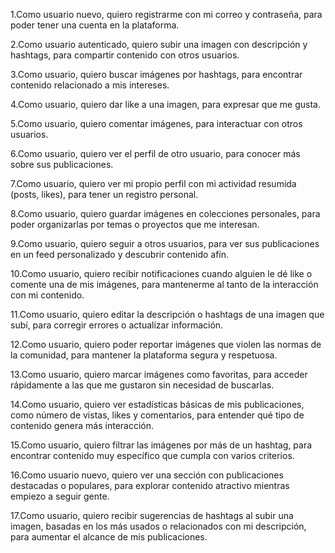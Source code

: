 1.Como usuario nuevo, quiero registrarme con mi correo y contraseña, para poder tener una cuenta en la plataforma.

2.Como usuario autenticado, quiero subir una imagen con descripción y hashtags, para compartir contenido con otros usuarios.

3.Como usuario, quiero buscar imágenes por hashtags, para encontrar contenido relacionado a mis intereses.

4.Como usuario, quiero dar like a una imagen, para expresar que me gusta.

5.Como usuario, quiero comentar imágenes, para interactuar con otros usuarios.

6.Como usuario, quiero ver el perfil de otro usuario, para conocer más sobre sus publicaciones.

7.Como usuario, quiero ver mi propio perfil con mi actividad resumida (posts, likes), para tener un registro personal.

8.Como usuario, quiero guardar imágenes en colecciones personales, para poder organizarlas por temas o proyectos que me interesan.

9.Como usuario, quiero seguir a otros usuarios, para ver sus publicaciones en un feed personalizado y descubrir contenido afín.

10.Como usuario, quiero recibir notificaciones cuando alguien le dé like o comente una de mis imágenes, para mantenerme al tanto de la interacción con mi contenido.

11.Como usuario, quiero editar la descripción o hashtags de una imagen que subí, para corregir errores o actualizar información.

12.Como usuario, quiero poder reportar imágenes que violen las normas de la comunidad, para mantener la plataforma segura y respetuosa.

13.Como usuario, quiero marcar imágenes como favoritas, para acceder rápidamente a las que me gustaron sin necesidad de buscarlas.

14.Como usuario, quiero ver estadísticas básicas de mis publicaciones, como número de vistas, likes y comentarios, para entender qué tipo de contenido genera más interacción.

15.Como usuario, quiero filtrar las imágenes por más de un hashtag, para encontrar contenido muy específico que cumpla con varios criterios.

16.Como usuario nuevo, quiero ver una sección con publicaciones destacadas o populares, para explorar contenido atractivo mientras empiezo a seguir gente.

17.Como usuario, quiero recibir sugerencias de hashtags al subir una imagen, basadas en los más usados o relacionados con mi descripción, para aumentar el alcance de mis publicaciones.

